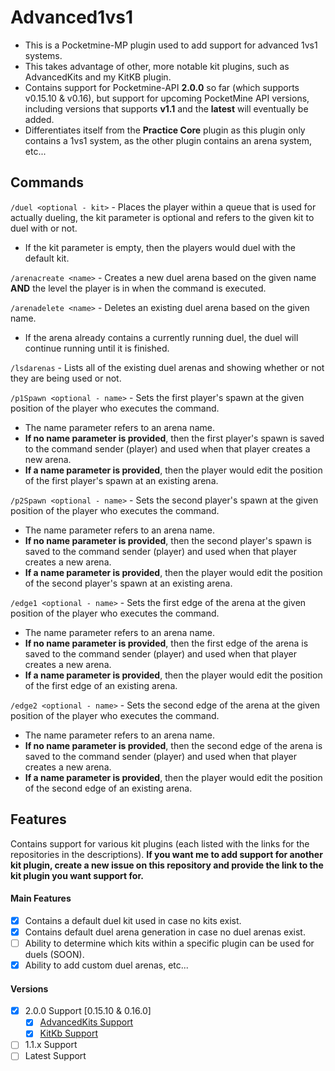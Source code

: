 # Advanced1vs1

- This is a Pocketmine-MP plugin used to add support for advanced 1vs1 systems. 
- This takes advantage of other, more notable kit plugins, such as AdvancedKits and my KitKB plugin.
- Contains support for Pocketmine-API **2.0.0** so far (which supports v0.15.10 & v0.16), but support for upcoming PocketMine API versions, including versions that supports **v1.1** and the **latest** will eventually be added.
- Differentiates itself from the **Practice Core** plugin as this plugin only contains a 1vs1 system, as the other plugin contains an arena system, etc...

## Commands

`/duel <optional - kit>` - Places the player within a queue that is used for actually dueling, the kit parameter is optional and refers to the given kit to duel with or not.
- If the kit parameter is empty, then the players would duel with the default kit.

`/arenacreate <name>` - Creates a new duel arena based on the given name **AND** the level the player is in when the command is executed.

`/arenadelete <name>` - Deletes an existing duel arena based on the given name.
- If the arena already contains a currently running duel, the duel will continue running until it is finished.

`/lsdarenas` - Lists all of the existing duel arenas and showing whether or not they are being used or not.

`/p1Spawn <optional - name>`  - Sets the first player's spawn at the given position of the player who executes the command. 
- The name parameter refers to an arena name. 
- **If no name parameter is provided**, then the first player's spawn is saved to the command sender (player) and used when that player creates a new arena.
- **If a name parameter is provided**, then the player would edit the position of the first player's spawn at an existing arena.

`/p2Spawn <optional - name>` - Sets the second player's spawn at the given position of the player who executes the command. 
- The name parameter refers to an arena name. 
- **If no name parameter is provided**, then the second player's spawn is saved to the command sender (player) and used when that player creates a new arena.
- **If a name parameter is provided**, then the player would edit the position of the second player's spawn at an existing arena.

`/edge1 <optional - name>` - Sets the first edge of the arena at the given position of the player who executes the command.
- The name parameter refers to an arena name. 
- **If no name parameter is provided**, then the first edge of the arena is saved to the command sender (player) and used when that player creates a new arena.
- **If a name parameter is provided**, then the player would edit the position of the first edge of an existing arena.

`/edge2 <optional - name>` - Sets the second edge of the arena at the given position of the player who executes the command.
- The name parameter refers to an arena name. 
- **If no name parameter is provided**, then the second edge of the arena is saved to the command sender (player) and used when that player creates a new arena.
- **If a name parameter is provided**, then the player would edit the position of the second edge of an existing arena.

## Features

Contains support for various kit plugins (each listed with the links for the repositories in the descriptions). **If you want me to add support for another kit plugin, create a new issue on this repository and provide the link to the kit plugin you want support for.**

#### Main Features 
- [x] Contains a default duel kit used in case no kits exist. 
- [x] Contains default duel arena generation in case no duel arenas exist.
- [ ] Ability to determine which kits within a specific plugin can be used for duels (SOON).
- [x] Ability to add custom duel arenas, etc...

#### Versions
- [x] 2.0.0 Support [0.15.10 & 0.16.0]
	- [x] [AdvancedKits Support](http://github.com/luca28pet/AdvancedKits/tree/46df69c8386ea47ad4137901ea41976701625984 "AdvancedKits Support")
	- [x] [KitKb Support](http://github.com/jkorn2324/KitKnockback-0.15 "KitKb Support")
- [ ] 1.1.x Support
- [ ] Latest Support